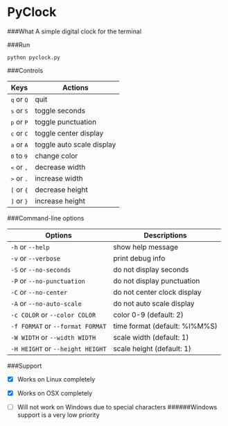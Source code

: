 # PyClock

###What
A simple digital clock for the terminal

###Run
```
python pyclock.py
```
###Controls

Keys  | Actions
----- | -------
<kbd>q</kbd> or <kbd>Q</kbd> | quit
<kbd>s</kbd> or <kbd>S</kbd> | toggle seconds
<kbd>p</kbd> or <kbd>P</kbd> | toggle punctuation
<kbd>c</kbd> or <kbd>C</kbd> | toggle center display
<kbd>a</kbd> or <kbd>A</kbd> | toggle auto scale display
<kbd>0</kbd> to <kbd>9</kbd> | change color
<kbd><</kbd> or <kbd>,</kbd> | decrease width
<kbd>></kbd> or <kbd>.</kbd> | increase width
<kbd>[</kbd> or <kbd>{</kbd> | decrease height
<kbd>]</kbd> or <kbd>}</kbd> | increase height

###Command-line options

Options | Descriptions
------- | ------------
`-h` or `--help` | show help message
`-v` or `--verbose` | print debug info
`-S` or `--no-seconds` | do not display seconds
`-P` or `--no-punctuation` | do not display punctuation
`-C` or `--no-center` | do not center clock display
`-A` or `--no-auto-scale` | do not auto scale display
`-c COLOR` or `--color COLOR` | color 0-9 (default: 2)
`-f FORMAT` or `--format FORMAT` | time format (default: %I%M%S)
`-W WIDTH` or `--width WIDTH` | scale width (default: 1)
`-H HEIGHT` or `--height HEIGHT` | scale height (default: 1)

###Support

- [x] Works on Linux completely

- [x] Works on OSX completely

- [ ] Will not work on Windows due to special characters
######Windows support is a very low priority
